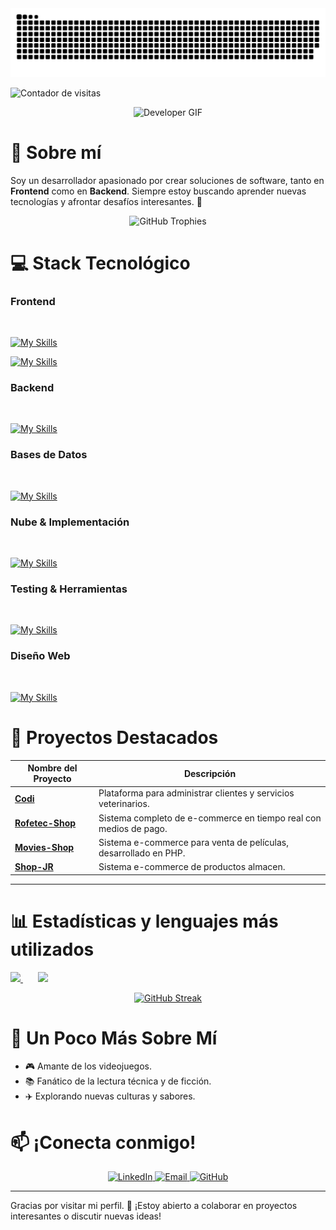 <!-- <p align="center">
  <a href="https://github.com/jhorky91">
    <img src="https://readme-typing-svg.herokuapp.com?font=Fira+Code&size=24&pause=1000&color=FFFFFF&width=435&lines=Bienvenido a mi perfil!;Desarrollador+FullStack" alt="Typing SVG" />
  </a>
</p> -->

  <img src="./grid-snake.svg" alt="Contador de visitas" />

<p align="start">
  <img src="https://komarev.com/ghpvc/?username=jhorky91&label=Visitas&color=0e75b6&style=flat-square" alt="Contador de visitas" />
</p>

<div align="center">
  <img src="https://media.giphy.com/media/836HiJc7pgzy8iNXCn/giphy.gif" alt="Developer GIF" width="400" height="200" />
</div>

# 🚀 Sobre mí
Soy un desarrollador apasionado por crear soluciones de software, tanto en **Frontend** como en **Backend**. Siempre estoy buscando aprender nuevas tecnologías y afrontar desafíos interesantes. 🚀

<p align="center">
  <img src="https://github-profile-trophy.vercel.app/?username=jhorky91&theme=onedark" alt="GitHub Trophies" />
</p>

# 💻 Stack Tecnológico

### Frontend

<br/>

[![My Skills](https://skillicons.dev/icons?i=js,react,typescript,tailwind,html,css)](https://skillicons.dev)

[![My Skills](https://skillicons.dev/icons?i=bootstrap,jquery,sass,materialui)](https://skillicons.dev)

### Backend

<br/>

[![My Skills](https://skillicons.dev/icons?i=nodejs,express,sequelize,supabase,java,php)](https://skillicons.dev)

### Bases de Datos

<br/>

[![My Skills](https://skillicons.dev/icons?i=sqlite,mysql,mongodb)](https://skillicons.dev)

### Nube & Implementación

<br/>

[![My Skills](https://skillicons.dev/icons?i=azure,aws,googlecloud)](https://skillicons.dev)

### Testing & Herramientas

<br/>

[![My Skills](https://skillicons.dev/icons?i=cypress,postman,git,eclipse)](https://skillicons.dev)

### Diseño Web

<br/>

[![My Skills](https://skillicons.dev/icons?i=figma,photoshop)](https://skillicons.dev)

# 🚀 Proyectos Destacados

| Nombre del Proyecto                                                     | Descripción                                                       |
| ----------------------------------------------------------------------- | ----------------------------------------------------------------- |
| [**Codi**](https://github.com/jhorky91/codiFrontMobile)                 | Plataforma para administrar clientes y servicios veterinarios.    |
| [**Rofetec-Shop**](https://github.com/jhorky91/rofetec-front-web)       | Sistema completo de e-commerce en tiempo real con medios de pago. |
| [**Movies-Shop**](https://github.com/jhorky91/Produccion-Web)           | Sistema e-commerce para venta de películas, desarrollado en PHP.  |
| [**Shop-JR**](https://github.com/jhorky91/Final_Plataformas_Desarrollo) | Sistema e-commerce de productos almacen.                          |

---

# 📊 Estadísticas y lenguajes más utilizados

<div>
  <a href= "https://beacons.ai/jhorky91">
    <img height= "180em" src="https://github-readme-stats.vercel.app/api?username=jhorky91&show_icons=true&theme=dracula&include_all_commits=true&count_private=true"/>
  </a>
    &nbsp;&nbsp;&nbsp;&nbsp;&nbsp;
  <a href= "https://beacons.ai/jhorky91">
    <img height= "180em" src="https://github-readme-stats.vercel.app/api/top-langs/?username=jhorky91&layout=compact&langs_count=16&theme=dracula"/>
  </a>

<br/>

  <p align="center">
    <a href="https://github.com/jhorky91">
      <img src="https://streak-stats.demolab.com/?user=jhorky91&theme=tokyonight" alt="GitHub Streak" />
    </a>
  </p>

</div>

# 🌱 Un Poco Más Sobre Mí

- 🎮 Amante de los videojuegos.
- 📚 Fanático de la lectura técnica y de ficción.
- ✈️ Explorando nuevas culturas y sabores.

<h1 align="left">📫 ¡Conecta conmigo!</h1>

<div align="center">
  <a href="https://www.linkedin.com/in/jhorkyescalante/" target="_blank">
    <img src="https://img.shields.io/badge/-LinkedIn-%230077B5?style=for-the-badge&logo=linkedin&logoColor=white" alt="LinkedIn">
  </a>
  <a href="mailto:escalante.jhorky.91@gmail.com">
    <img src="https://img.shields.io/badge/-Email-red?style=for-the-badge&logo=gmail&logoColor=white" alt="Email">
  </a>
  <a href="https://github.com/jhorky91">
    <img src="https://img.shields.io/badge/-GitHub-black?style=for-the-badge&logo=github&logoColor=white" alt="GitHub">
  </a>
</div>

---

Gracias por visitar mi perfil. 🌟 ¡Estoy abierto a colaborar en proyectos interesantes o discutir nuevas ideas!
